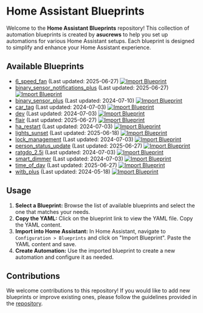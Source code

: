 # Home Assistant Blueprints

Welcome to the **Home Assistant Blueprints** repository! This collection of automation blueprints is created by **asucrews** to help you set up automations for various Home Assistant setups. Each blueprint is designed to simplify and enhance your Home Assistant experience.

## Available Blueprints

- [6_speed_fan](../automations/6_speed_fan/README.md) (Last updated: 2025-06-27) [![Import Blueprint](https://img.shields.io/badge/Import%20Blueprint-blue?logo=home-assistant&style=flat-square)](https://my.home-assistant.io/redirect/blueprint_import/?blueprint_url=https://github.com/asucrews/ha-blueprints/blob/main/automations/6_speed_fan/6_speed_fan.yaml)
- [binary_sensor_notifications_plus](../automations/not_used/binary_sensor_notifications_plus/README.md) (Last updated: 2025-06-27) [![Import Blueprint](https://img.shields.io/badge/Import%20Blueprint-blue?logo=home-assistant&style=flat-square)](https://my.home-assistant.io/redirect/blueprint_import/?blueprint_url=https://github.com/asucrews/ha-blueprints/blob/main/automations/not_used/binary_sensor_notifications_plus/binary_sensor_notifications_plus.yaml)
- [binary_sensor_plus](../automations/witb_plus/derivatives/binary_sensor_plus/README.md) (Last updated: 2024-07-10) [![Import Blueprint](https://img.shields.io/badge/Import%20Blueprint-blue?logo=home-assistant&style=flat-square)](https://my.home-assistant.io/redirect/blueprint_import/?blueprint_url=https://github.com/asucrews/ha-blueprints/blob/main/automations/witb_plus/derivatives/binary_sensor_plus/binary_sensor_plus.yaml)
- [car_tag](../automations/car_tag/README.md) (Last updated: 2024-07-03) [![Import Blueprint](https://img.shields.io/badge/Import%20Blueprint-blue?logo=home-assistant&style=flat-square)](https://my.home-assistant.io/redirect/blueprint_import/?blueprint_url=https://github.com/asucrews/ha-blueprints/blob/main/automations/car_tag/car_tag.yaml)
- [dev](../automations/lock_management/dev/README.md) (Last updated: 2024-07-03) [![Import Blueprint](https://img.shields.io/badge/Import%20Blueprint-blue?logo=home-assistant&style=flat-square)](https://my.home-assistant.io/redirect/blueprint_import/?blueprint_url=https://github.com/asucrews/ha-blueprints/blob/main/automations/lock_management/dev/lock_management_dev.yaml)
- [flair](../automations/flair/README.md) (Last updated: 2025-06-27) [![Import Blueprint](https://img.shields.io/badge/Import%20Blueprint-blue?logo=home-assistant&style=flat-square)](https://my.home-assistant.io/redirect/blueprint_import/?blueprint_url=https://github.com/asucrews/ha-blueprints/blob/main/automations/flair/flair.yaml)
- [ha_restart](../automations/ha_restart/README.md) (Last updated: 2024-07-03) [![Import Blueprint](https://img.shields.io/badge/Import%20Blueprint-blue?logo=home-assistant&style=flat-square)](https://my.home-assistant.io/redirect/blueprint_import/?blueprint_url=https://github.com/asucrews/ha-blueprints/blob/main/automations/ha_restart/ha_restart.yaml)
- [lights_sunset](../automations/lights_sunset/README.md) (Last updated: 2025-06-18) [![Import Blueprint](https://img.shields.io/badge/Import%20Blueprint-blue?logo=home-assistant&style=flat-square)](https://my.home-assistant.io/redirect/blueprint_import/?blueprint_url=https://github.com/asucrews/ha-blueprints/blob/main/automations/lights_sunset/lights_at_sunset.yaml)
- [lock_management](../automations/lock_management/README.md) (Last updated: 2024-07-03) [![Import Blueprint](https://img.shields.io/badge/Import%20Blueprint-blue?logo=home-assistant&style=flat-square)](https://my.home-assistant.io/redirect/blueprint_import/?blueprint_url=https://github.com/asucrews/ha-blueprints/blob/main/automations/lock_management/lock_management_new.yaml)
- [person_status_update](../automations/not_used/person_status_update/README.md) (Last updated: 2025-06-27) [![Import Blueprint](https://img.shields.io/badge/Import%20Blueprint-blue?logo=home-assistant&style=flat-square)](https://my.home-assistant.io/redirect/blueprint_import/?blueprint_url=https://github.com/asucrews/ha-blueprints/blob/main/automations/not_used/person_status_update/person_status_update.yaml)
- [ratgdo_2.5i](../automations/ratgdo_2.5i/README.md) (Last updated: 2024-07-03) [![Import Blueprint](https://img.shields.io/badge/Import%20Blueprint-blue?logo=home-assistant&style=flat-square)](https://my.home-assistant.io/redirect/blueprint_import/?blueprint_url=https://github.com/asucrews/ha-blueprints/blob/main/automations/ratgdo_2.5i/ratdgo_2.5i.yaml)
- [smart_dimmer](../automations/inovelli/red/smart_dimmer/README.md) (Last updated: 2024-07-03) [![Import Blueprint](https://img.shields.io/badge/Import%20Blueprint-blue?logo=home-assistant&style=flat-square)](https://my.home-assistant.io/redirect/blueprint_import/?blueprint_url=https://github.com/asucrews/ha-blueprints/blob/main/automations/inovelli/red/smart_dimmer/smart_dimmer.yaml)
- [time_of_day](../automations/not_used/time_of_day/README.md) (Last updated: 2025-06-27) [![Import Blueprint](https://img.shields.io/badge/Import%20Blueprint-blue?logo=home-assistant&style=flat-square)](https://my.home-assistant.io/redirect/blueprint_import/?blueprint_url=https://github.com/asucrews/ha-blueprints/blob/main/automations/not_used/time_of_day/time_of_day.yaml)
- [witb_plus](../automations/witb_plus/README.md) (Last updated: 2024-05-18) [![Import Blueprint](https://img.shields.io/badge/Import%20Blueprint-blue?logo=home-assistant&style=flat-square)](https://my.home-assistant.io/redirect/blueprint_import/?blueprint_url=https://github.com/asucrews/ha-blueprints/blob/main/automations/witb_plus/witb_plus.yaml)

## Usage

1. **Select a Blueprint:** Browse the list of available blueprints and select the one that matches your needs.
2. **Copy the YAML:** Click on the blueprint link to view the YAML file. Copy the YAML content.
3. **Import into Home Assistant:** In Home Assistant, navigate to `Configuration > Blueprints` and click on "Import Blueprint". Paste the YAML content and save.
4. **Create Automation:** Use the imported blueprint to create a new automation and configure it as needed.

## Contributions
We welcome contributions to this repository! If you would like to add new blueprints or improve existing ones, please follow the guidelines provided in the [repository](https://github.com/asucrews/ha-blueprints).
